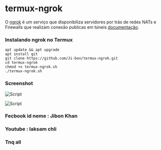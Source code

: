 # termux-ngrok
O [ngrok](https://ngrok.com/) é um serviço que disponibiliza servidores por trás de redes NATs e Firewalls que realizam conexão publicas em túneis [documentação](https://ngrok.com/docs).

### Instalando ngrok no Termux
```
apt update && apt upgrade
apt install git
git clone https://github.com/Ji-bon/termux-ngrok.git
cd termux-ngrok
chmod +x termux-ngrok.sh
./termux-ngrok.sh
```
### Screenshot





<p align="centre">
<img src="https://i.imgur.com/sRb2y4P.png" alt="Script">
</p>

<p align="centre">
<img src="https://i.imgur.com/m80I9UB.png" alt="Script">
</p>


### Fecbook id neme : Jibon Khan 


### Youtube : laksam chli 


### Tnq all
